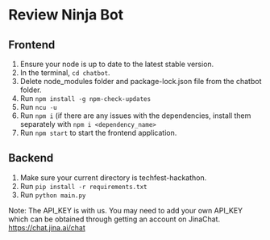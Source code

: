 # Review Ninja Bot
## Frontend
1. Ensure your node is up to date to the latest stable version.
2. In the terminal, `cd chatbot`.
3. Delete node_modules folder and package-lock.json file from the chatbot folder.
4. Run `npm install -g npm-check-updates`
5. Run `ncu -u`
6. Run `npm i` (if there are any issues with the dependencies, install them separately with `npm i <dependency_name>`
7. Run `npm start` to start the frontend application.

## Backend
1. Make sure your current directory is techfest-hackathon.
2. Run `pip install -r requirements.txt`
3. Run `python main.py`

Note: The API_KEY is with us. You may need to add your own API_KEY which can be obtained through getting an account on JinaChat. https://chat.jina.ai/chat
